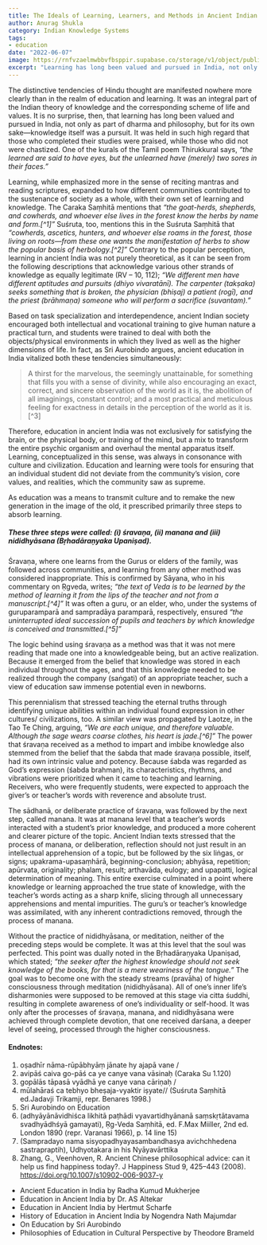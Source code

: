 ```yaml
---
title: The Ideals of Learning, Learners, and Methods in Ancient Indian Education
author: Anurag Shukla
category: Indian Knowledge Systems
tags:
- education
date: "2022-06-07"
image: https://rnfvzaelmwbbvfbsppir.supabase.co/storage/v1/object/public/brhatwebsite/05dhiti/23.webp
excerpt: "Learning has long been valued and pursued in India, not only as part of dharma and philosophy, but for its own sake—knowledge itself was a pursuit in Indian education."
---
```


The distinctive tendencies of Hindu thought are manifested nowhere more clearly than in the realm of education and learning. It was an integral part of the Indian theory of knowledge and the corresponding scheme of life and values. It is no surprise, then, that learning has long been valued and pursued in India, not only as part of dharma and philosophy, but for its own sake—knowledge itself was a pursuit. It was held in such high regard that those who completed their studies were praised, while those who did not were chastized. One of the kurals of the Tamil poem Thirukkural says, *“the learned are said to have eyes, but the unlearned have (merely) two sores in their faces.”*

Learning, while emphasized more in the sense of reciting mantras and reading scriptures, expanded to how different communities contributed to the sustenance of society as a whole, with their own set of learning and knowledge. The Caraka Saṃhitā mentions that *“the goat-herds, shepherds, and cowherds, and whoever else lives in the forest know the herbs by name and form.[^1]”* Suśruta, too, mentions this in the Suśruta Saṃhitā that *“cowherds, ascetics, hunters, and whoever else roams in the forest, those living on roots—from these one wants the manifestation of herbs to show the popular basis of herbology.[^2]”* Contrary to the popular perception, learning in ancient India was not purely theoretical, as it can be seen from the following descriptions that acknowledge various other strands of knowledge as equally legitimate (RV – 10, 112); *“We different men have different aptitudes and pursuits (dhiyo vivaratānī). The carpenter (takṣaka) seeks something that is broken, the physician (bhiṣaj) a patient (rogī), and the priest (brāhmaṇa) someone who will perform a sacrifice (suvantam).”*

Based on task specialization and interdependence, ancient Indian society encouraged both intellectual and vocational training to give human nature a practical turn, and students were trained to deal with both the objects/physical environments in which they lived as well as the higher dimensions of life. In fact, as Sri Aurobindo argues, ancient education in India vitalized both these tendencies simultaneously:

> A thirst for the marvelous, the seemingly unattainable, for something that fills you with a sense of divinity, while also encouraging an exact, correct, and sincere observation of the world as it is, the abolition of all imaginings, constant control; and a most practical and meticulous feeling for exactness in details in the perception of the world as it is.[^3]

Therefore, education in ancient India was not exclusively for satisfying the brain, or the physical body, or training of the mind, but a mix to transform the entire psychic organism and overhaul the mental apparatus itself. Learning, conceptualized in this sense, was always in consonance with culture and civilization. Education and learning were tools for ensuring that an individual student did not deviate from the community’s vision, core values, and realities, which the community saw as supreme.

As education was a means to transmit culture and to remake the new generation in the image of the old, it prescribed primarily three steps to absorb learning.

##### These three steps were called: (i) śravaṇa, (ii) manana and (iii) nididhyāsana (Bṛhadāraṇyaka Upaniṣad).

Śravaṇa, where one learns from the Gurus or elders of the family, was followed across communities, and learning from any other method was considered inappropriate. This is confirmed by Sāyana, who in his commentary on Ṛgveda, writes; *“the text of Veda is to be learned by the method of learning it from the lips of the teacher and not from a manuscript.[^4]”* It was often a guru, or an elder, who, under the systems of guruparamparā and sampradāya paramparā, respectively, ensured *“the uninterrupted ideal succession of pupils and teachers by which knowledge is conceived and transmitted.[^5]”*

The logic behind using śravaṇa as a method was that it was not mere reading that made one into a knowledgeable being, but an active realization. Because it emerged from the belief that knowledge was stored in each individual throughout the ages, and that this knowledge needed to be realized through the company (saṅgati) of an appropriate teacher, such a view of education saw immense potential even in newborns.

This perennialism that stressed teaching the eternal truths through identifying unique abilities within an individual found expression in other cultures/ civilizations, too. A similar view was propagated by Laotze, in the Tao Te Ching, arguing, *“We are each unique, and therefore valuable. Although the sage wears coarse clothes, his heart is jade.[^6]”* The power that śravaṇa received as a method to impart and imbibe knowledge also stemmed from the belief that the śabda that made śravaṇa possible, itself, had its own intrinsic value and potency. Because śabda was regarded as God’s expression (śabda brahman), its characteristics, rhythms, and vibrations were prioritized when it came to teaching and learning. Receivers, who were frequently students, were expected to approach the giver’s or teacher’s words with reverence and absolute trust.

The sādhanā, or deliberate practice of śravaṇa, was followed by the next step, called manana. It was at manana level that a teacher’s words interacted with a student’s prior knowledge, and produced a more coherent and clearer picture of the topic. Ancient Indian texts stressed that the process of manana, or deliberation, reflection should not just result in an intellectual apprehension of a topic, but be followed by the six liṅgas, or signs; upakrama-upasaṃhārā, beginning-conclusion; abhyāsa, repetition; apūrvata, originality; phalam, result; arthavāda, eulogy; and upapatti, logical determination of meaning. This entire exercise culminated in a point where knowledge or learning approached the true state of knowledge, with the teacher’s words acting as a sharp knife, slicing through all unnecessary apprehensions and mental impurities. The guru’s or teacher’s knowledge was assimilated, with any inherent contradictions removed, through the process of manana.

Without the practice of nididhyāsana, or meditation, neither of the preceding steps would be complete. It was at this level that the soul was perfected. This point was dually noted in the Bṛhadāraṇyaka Upaniṣad, which stated; *“the seeker after the highest knowledge should not seek knowledge of the books, for that is a mere weariness of the tongue.”* The goal was to become one with the steady streams (pravāha) of higher consciousness through meditation (nididhyāsana). All of one’s inner life’s disharmonies were supposed to be removed at this stage via citta śuddhi, resulting in complete awareness of one’s individuality or self-hood. It was only after the processes of śravaṇa, manana, and nididhyāsana were achieved through complete devotion, that one received darśana, a deeper level of seeing, processed through the higher consciousness.

#### Endnotes:
1. oṣadhīr nāma-rūpābhyāṃ jānate hy ajapā vane /
2. avipāś caiva go-pāś ca ye canye vana vāsinaḥ (Caraka Su 1.120)
3. gopālās tāpasā vyādhā ye canye vana cāriṇaḥ /
4. mūlahāraś ca tebhyo bheṣaja-vyaktir iṣyate// (Suśruta Saṃhitā ed.Jadavji Trikamji, repr. Benares 1998.)
5. Sri Aurobindo on Education
6. (adhyāyānāvidhiśca likhitā paṭhādi vyavartidhyānanā saṃskṛtātavama svadhyādhśyā gamayati), Ṛg-Veda Saṃhitā, ed. F.Max Miiller, 2nd ed. London 1890 (repr. Varanasi 1966), p. 14 line 15)
7. (Sampradayo nama sisyopadhyayasambandhasya avichchhedena sastrapraptih), Udhyotakara in his Nyāyavārttika
8. Zhang, G., Veenhoven, R. Ancient Chinese philosophical advice: can it help us find happiness today?. J Happiness Stud 9, 425–443 (2008). https://doi.org/10.1007/s10902-006-9037-y

- Ancient Education in India by Radha Kumud Mukherjee
- Education in Ancient India by Dr. AS Altekar
- Education in Ancient India by Hertmut Scharfe
- History of Education in Ancient India by Nogendra Nath Majumdar
- On Education by Sri Aurobindo
- Philosophies of Education in Cultural Perspective by Theodore Brameld